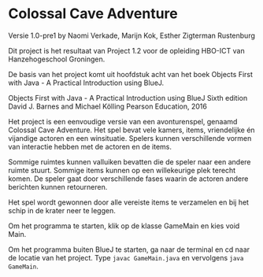 # Colossal Cave Adventure
 Versie 1.0-pre1 by Naomi Verkade, Marijn Kok, Esther Zigterman Rustenburg

Dit project is het resultaat van Project 1.2 voor de opleiding HBO-ICT van Hanzehogeschool Groningen.

De basis van het project komt uit hoofdstuk acht van het boek Objects First with Java - A Practical Introduction using BlueJ.

   Objects First with Java - A Practical Introduction using BlueJ
   Sixth edition
   David J. Barnes and Michael Kölling
   Pearson Education, 2016
   
Het project is een eenvoudige versie van een avonturenspel, genaamd Colossal Cave Adventure. 
Het spel bevat vele kamers, items, vriendelijke én vijandige actoren en een winsituatie.
Spelers kunnen verschillende vormen van interactie hebben met de actoren en de items.

Sommige ruimtes kunnen valluiken bevatten die de speler naar een andere ruimte stuurt.
Sommige items kunnen op een willekeurige plek terecht komen.
De speler gaat door verschillende fases waarin de actoren andere berichten kunnen retourneren.

Het spel wordt gewonnen door alle vereiste items te verzamelen en bij het schip in de krater neer te leggen.

Om het programma te starten, klik op de klasse GameMain en kies void Main.

Om het programma buiten BlueJ te starten, ga naar de terminal en cd naar de locatie van het project. Type ```javac GameMain.java``` en vervolgens ```java GameMain```.
